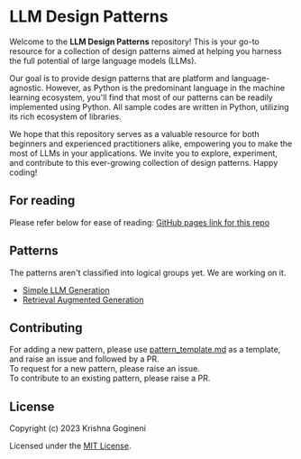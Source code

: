 # LLM Design Patterns

Welcome to the **LLM Design Patterns** repository! This is your go-to resource for a collection of design patterns aimed
at helping you harness the full potential of large language models (LLMs).

Our goal is to provide design patterns that are platform and language-agnostic. However, as Python is the predominant
language in the machine learning ecosystem, you'll find that most of our patterns can be readily implemented using
Python. All sample codes are written in Python, utilizing its rich ecosystem of libraries.

We hope that this repository serves as a valuable resource for both beginners and experienced practitioners alike,
empowering you to make the most of LLMs in your applications. We invite you to explore, experiment, and contribute to
this ever-growing collection of design patterns. Happy coding!

## For reading

Please refer below for ease of reading:
[GitHub pages link for this repo](https://123gkc.github.io/llm-design-patterns/)

## Patterns

The patterns aren't classified into logical groups yet. We are working on it.

- [Simple LLM Generation](simple-llm-generation/simple-llm-generation.md)
- [Retrieval Augmented Generation](retrieval-augmented-generation/retrieval-augmented-generation.md)

## Contributing

For adding a new pattern, please use [pattern_template.md](./pattern_template.md) as a template, and raise an issue and
followed by a PR. <br>
To request for a new pattern, please raise an issue. <br>
To contribute to an existing pattern, please raise a PR.

## License

Copyright (c) 2023 Krishna Gogineni

Licensed under the [MIT License](LICENSE).